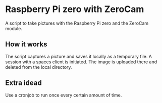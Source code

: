 # Raspberry Pi zero with ZeroCam

A script to take pictures with the Raspberry Pi zero and the ZeroCam module.

## How it works

The script captures a picture and saves it locally as a temporary file. 
A session with a spaces client is initiated. The image is uploaded there and deleted from the local directory.

## Extra idead

Use a cronjob to run once every certain amount of time.
